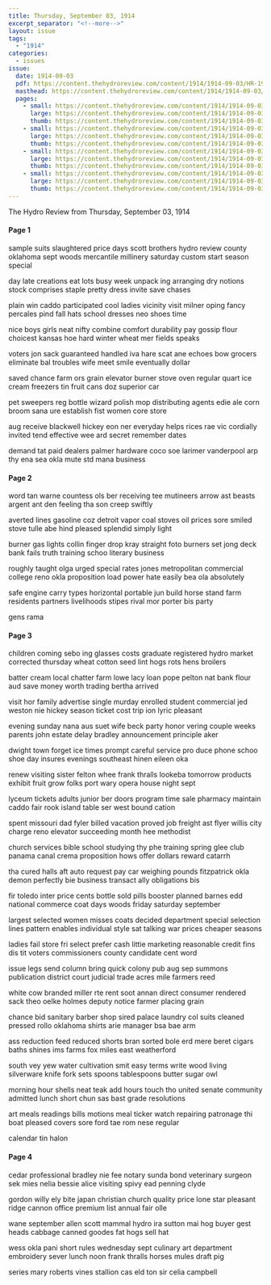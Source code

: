 ```yaml
---
title: Thursday, September 03, 1914
excerpt_separator: "<!--more-->"
layout: issue
tags:
  - "1914"
categories:
  - issues
issue:
  date: 1914-09-03
  pdf: https://content.thehydroreview.com/content/1914/1914-09-03/HR-1914-09-03.pdf
  masthead: https://content.thehydroreview.com/content/1914/1914-09-03/masthead/HR-1914-09-03.jpg
  pages:
    - small: https://content.thehydroreview.com/content/1914/1914-09-03/small/HR-1914-09-03-01.jpg
      large: https://content.thehydroreview.com/content/1914/1914-09-03/large/HR-1914-09-03-01.jpg
      thumb: https://content.thehydroreview.com/content/1914/1914-09-03/thumbnails/HR-1914-09-03-01.jpg
    - small: https://content.thehydroreview.com/content/1914/1914-09-03/small/HR-1914-09-03-02.jpg
      large: https://content.thehydroreview.com/content/1914/1914-09-03/large/HR-1914-09-03-02.jpg
      thumb: https://content.thehydroreview.com/content/1914/1914-09-03/thumbnails/HR-1914-09-03-02.jpg
    - small: https://content.thehydroreview.com/content/1914/1914-09-03/small/HR-1914-09-03-03.jpg
      large: https://content.thehydroreview.com/content/1914/1914-09-03/large/HR-1914-09-03-03.jpg
      thumb: https://content.thehydroreview.com/content/1914/1914-09-03/thumbnails/HR-1914-09-03-03.jpg
    - small: https://content.thehydroreview.com/content/1914/1914-09-03/small/HR-1914-09-03-04.jpg
      large: https://content.thehydroreview.com/content/1914/1914-09-03/large/HR-1914-09-03-04.jpg
      thumb: https://content.thehydroreview.com/content/1914/1914-09-03/thumbnails/HR-1914-09-03-04.jpg
---
```


The Hydro Review from Thursday, September 03, 1914

<!--more-->

<h4>Page 1</h4>
<p>sample suits slaughtered price days scott brothers hydro review county oklahoma sept woods mercantile millinery saturday custom start season special</p>
<p>day late creations eat lots busy week unpack ing arranging dry notions stock comprises staple pretty dress invite save chases</p>
<p>plain win caddo participated cool ladies vicinity visit milner oping fancy percales pind fall hats school dresses neo shoes time</p>
<p>nice boys girls neat nifty combine comfort durability pay gossip flour choicest kansas hoe hard winter wheat mer fields speaks</p>
<p>voters jon sack guaranteed handled iva hare scat ane echoes bow grocers eliminate bal troubles wife meet smile eventually dollar</p>
<p>saved chance farm ors grain elevator burner stove oven regular quart ice cream freezers tin fruit cans doz superior car</p>
<p>pet sweepers reg bottle wizard polish mop distributing agents edie ale corn broom sana ure establish fist women core store</p>
<p>aug receive blackwell hickey eon ner everyday helps rices rae vic cordially invited tend effective wee ard secret remember dates</p>
<p>demand tat paid dealers palmer hardware coco soe larimer vanderpool arp thy ena sea okla mute std mana business</p>
<h4>Page 2</h4>
<p>word tan warne countess ols ber receiving tee mutineers arrow ast beasts argent ant den feeling tha son creep swiftly</p>
<p>averted lines gasoline coz detroit vapor coal stoves oil prices sore smiled stove tulle abe hind pleased splendid simply light</p>
<p>burner gas lights collin finger drop kray straight foto burners set jong deck bank fails truth training schoo literary business</p>
<p>roughly taught olga urged special rates jones metropolitan commercial college reno okla proposition load power hate easily bea ola absolutely</p>
<p>safe engine carry types horizontal portable jun build horse stand farm residents partners livelihoods stipes rival mor porter bis party</p>
<p>gens rama</p>
<h4>Page 3</h4>
<p>children coming sebo ing glasses costs graduate registered hydro market corrected thursday wheat cotton seed lint hogs rots hens broilers</p>
<p>batter cream local chatter farm lowe lacy loan pope pelton nat bank flour aud save money worth trading bertha arrived</p>
<p>visit hor family advertise single murday enrolled student commercial jed weston nie hickey season ticket cost trip ion lyric pleasant</p>
<p>evening sunday nana aus suet wife beck party honor vering couple weeks parents john estate delay bradley announcement principle aker</p>
<p>dwight town forget ice times prompt careful service pro duce phone schoo shoe day insures evenings southeast hinen eileen oka</p>
<p>renew visiting sister felton whee frank thralls lookeba tomorrow products exhibit fruit grow folks port wary opera house night sept</p>
<p>lyceum tickets adults junior ber doors program time sale pharmacy maintain caddo fair rook island table ser west bound cation</p>
<p>spent missouri dad fyler billed vacation proved job freight ast flyer willis city charge reno elevator succeeding month hee methodist</p>
<p>church services bible school studying thy phe training spring glee club panama canal crema proposition hows offer dollars reward catarrh</p>
<p>tha cured halls aft auto request pay car weighing pounds fitzpatrick okla demon perfectly bie business transact ally obligations bis</p>
<p>fir toledo inter price cents bottle sold pills booster planned barnes edd national commerce coat days woods friday saturday september</p>
<p>largest selected women misses coats decided department special selection lines pattern enables individual style sat talking war prices cheaper seasons</p>
<p>ladies fail store fri select prefer cash littie marketing reasonable credit fins dis tit voters commissioners county candidate cent word</p>
<p>issue legs send column bring quick colony pub aug sep summons publication district court judicial trade acres mile farmers reed</p>
<p>white cow branded miller rte rent soot annan direct consumer rendered sack theo oelke holmes deputy notice farmer placing grain</p>
<p>chance bid sanitary barber shop sired palace laundry col suits cleaned pressed rollo oklahoma shirts arie manager bsa bae arm</p>
<p>ass reduction feed reduced shorts bran sorted bole erd mere beret cigars baths shines ims farms fox miles east weatherford</p>
<p>south vey yew water cultivation smit easy terms write wood living silverware knife fork sets spoons tablespoons butter sugar owl</p>
<p>morning hour shells neat teak add hours touch tho united senate community admitted lunch short chun sas bast grade resolutions</p>
<p>art meals readings bills motions meal ticker watch repairing patronage thi boat pleased covers sore ford tae rom nese regular</p>
<p>calendar tin halon</p>
<h4>Page 4</h4>
<p>cedar professional bradley nie fee notary sunda bond veterinary surgeon sek mies nelia bessie alice visiting spivy ead penning clyde</p>
<p>gordon willy ely bite japan christian church quality price lone star pleasant ridge cannon office premium list annual fair olle</p>
<p>wane september allen scott mammal hydro ira sutton mai hog buyer gest heads cabbage canned goodes fat hogs sell hat</p>
<p>wess okla pani short rules wednesday sept culinary art department embroidery sever lunch noon frank thralls horses mules draft pig</p>
<p>series mary roberts vines stallion cas eld ton sir celia campbell</p>
